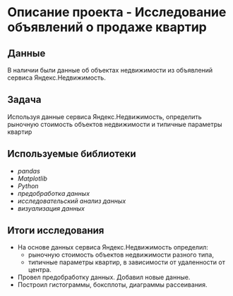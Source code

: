 # Описание проекта - Исследование объявлений о продаже квартир


## Данные

В наличии были данные об объектах недвижимости из объявлений сервиса Яндекс.Недвижимость.

## Задача

Используя данные сервиса Яндекс.Недвижимость, определить рыночную стоимость объектов недвижимости и типичные параметры квартир

## Используемые библиотеки
* *pandas*
* *Matplotlib*
* *Python*
* *предобработка данных*
* *исследовательский анализ данных*
* *визуализация данных*

## Итоги исследования

* На основе данных сервиса Яндекс.Недвижимость определил:
  - рыночную стоимость объектов недвижимости разного типа,
  - типичные параметры квартир, в зависимости от удаленности от центра.
* Провел предобработку данных. Добавил новые данные.
* Построил гистограммы, боксплоты, диаграммы рассеивания.
